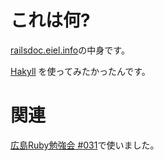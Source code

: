 # これは何?

[railsdoc.eiel.info](http://railsdoc.eiel.info/)の中身です。

[Hakyll](http://jaspervdj.be/hakyll/) を使ってみたかったんです。

# 関連

[広島Ruby勉強会 #031](http://hiroshimarb.github.com/blog/2013/04/06/hiroshimarb-31/)で使いました。
